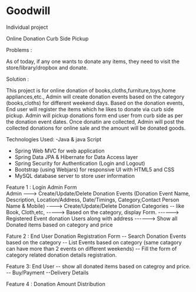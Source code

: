 # Goodwill
Individual project

Online Donation Curb Side Pickup

Problems :

 As of today, if any one wants to donate any items, they need to visit the store/library/dropbox and donate.

Solution : 

This project is for online donation of books,cloths,furniture,toys,home appliances,etc.,
Admin will create donation events based on the category (books,cloths) for different weekend days.
Based on the donation events, End user will register the items which he likes to donate via curb side pickup.
Admin will pickup donations form end user from curb side as per the donation event dates.
Once donatin are collected, Admin will post the collected donations for online sale and the amount will be donated goods.

Technologies Used:
-Java & java Script
- Spring Web MVC for web application
- Spring Data JPA & Hibernate for Data Access layer
- Spring Security for Authentication (Login and Logout)
- Bootstrap (using Webjars) for responsive UI with HTML5 and CSS
- MySQL database server to store user information 




Feature 1 : Login Admin Form  
Admin ---> Create/Update/Delete Donation Events  (Donation Event Name, Description, Location/Address, Date/Timings, Category,Contact Person Name & Mobile) 
      ----> Create/Update/Delete Donation Categories -- like Book, Cloth,etc,
      -----> Based on the category, display Form.
      ------> Registered Event donation Users along with address
      ------> Show all Donated items based on category and price

Fature 2 :  End User Donation Registration Form
           -- Search Donation Events based on the category
           -- List Events based on category 	(same catagory can have more than 2 events on different weekends)
           -- Fill the form of category related donation details registration.


Feature 3: End User 
           -- show all donated items based on categroy and price.
           -- Buy/Payment 
           --Delivery Details

Feature 4 : Donation Amount Distribution
 
